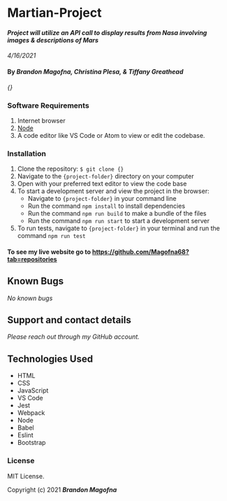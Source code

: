 # Martian-Project

#### _Project will utilize an API call to display results from Nasa involving images & descriptions of Mars_ 

_4/16/2021_

#### By _**Brandon Magofna, Christina Plesa, & Tiffany Greathead**_

_{}_

### Software Requirements

1. Internet browser
2. [Node](https://nodejs.org/en/)
3. A code editor like VS Code or Atom to view or edit the codebase.

### Installation

1. Clone the repository: `$ git clone {}`
2. Navigate to the `{project-folder}` directory on your computer
3. Open with your preferred text editor to view the code base
4. To start a development server and view the project in the browser:
   - Navigate to `{project-folder}` in your command line
   - Run the command `npm install` to install dependencies
   - Run the command `npm run build` to make a bundle of the files
   - Run the command `npm run start` to start a development server
5. To run tests, navigate to `{project-folder}` in your terminal and run the command `npm run test`

#### To see my live website go to https://github.com/Magofna68?tab=repositories

## Known Bugs

_No known bugs_

## Support and contact details

_Please reach out through my GitHub account._

## Technologies Used

- HTML
- CSS
- JavaScript
- VS Code
- Jest
- Webpack
- Node
- Babel
- Eslint
- Bootstrap

### License

MIT License.

Copyright (c) 2021 **_Brandon Magofna_**
